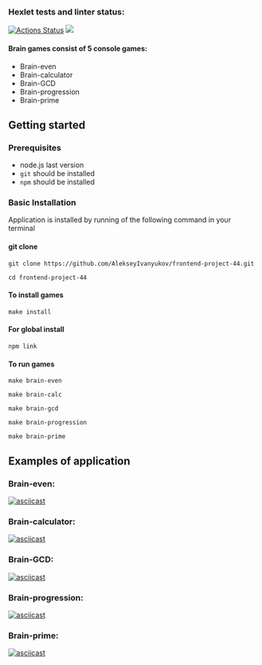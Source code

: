 ### Hexlet tests and linter status:
[![Actions Status](https://github.com/AlekseyIvanyukov/frontend-project-44/actions/workflows/hexlet-check.yml/badge.svg)](https://github.com/AlekseyIvanyukov/frontend-project-44/actions)
<a href="https://codeclimate.com/github/AlekseyIvanyukov/frontend-project-44/maintainability"><img src="https://api.codeclimate.com/v1/badges/463fbc2502d06ce17a3f/maintainability" /></a>

#### Brain games consist of 5 console games:
- Brain-even 
- Brain-calculator
- Brain-GCD
- Brain-progression
- Brain-prime
## Getting started
### Prerequisites
* node.js last version
* `git` should be installed
* `npm` should be installed
### Basic Installation
Application is installed by running of the following command in your terminal
#### git clone
```shell
git clone https://github.com/AlekseyIvanyukov/frontend-project-44.git
```
```shell
cd frontend-project-44
```
#### To install games
```shell
make install
```
#### For global install
```shell
npm link
```
#### To run games
```shell
make brain-even
```
```shell
make brain-calc
```
```shell
make brain-gcd
```
```shell
make brain-progression
```
```shell
make brain-prime
```
## Examples of application

### Brain-even:
[![asciicast](https://asciinema.org/a/6JJmQ5DefaILrOh5hd1is4RUA.svg)](https://asciinema./a/6JJmQ5DefaILrOh5hd1is4RUA)
### Brain-calculator:
[![asciicast](https://asciinema.org/a/0QtXYbaiR8LbbCi8bxpB1cjBB.svg)](https://asciinema.org/a/0QtXYbaiR8LbbCi8bxpB1cjBB)
### Brain-GCD:
[![asciicast](https://asciinema.org/a/czlDG1iIuQQW9bmFFvJH2Ai6c.svg)](https://asciinema.org/a/czlDG1iIuQQW9bmFFvJH2Ai6c)
### Brain-progression:
[![asciicast](https://asciinema.org/a/FzjJYFyfe6Z6mg4747H7H3Ax9.svg)](https://asciinema.org/a/FzjJYFyfe6Z6mg4747H7H3Ax9)
### Brain-prime:
[![asciicast](https://asciinema.org/a/LSHj6xNzoHhjVS8yyYrj88Qpl.svg)](https://asciinema.org/a/LSHj6xNzoHhjVS8yyYrj88Qpl)